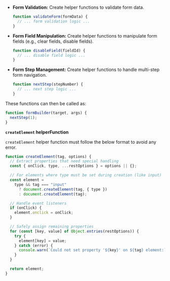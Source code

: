 - **Form Validation:** Create helper functions to validate form data.

  ```javascript
  function validateForm(formData) {
    // ... form validation logic ...
  }
  ```

- **Form Field Manipulation:** Create helper functions to manipulate form fields (e.g., clear fields, disable fields).
  ```javascript
  function disableField(fieldId) {
    // ... disable field logic ...
  }
  ```
- **Form Step Management:** Create helper functions to handle multi-step form navigation.
  ```javascript
  function nextStep(stepNumber) {
    // ... next step logic ...
  }
  ```

These functions can then be called as:

```js
function formBuilder(target, args) {
  nextStep(1);
}
```

**`createElement` helperFunction**

`createElement` helper function must follow the below format to avoid any error.

```js
function createElement(tag, options) {
  // Extract properties that need special handling
  const { onClick, type, ...restOptions } = options || {};

  // For elements where type must be set during creation (like input)
  const element =
    type && tag === "input"
      ? document.createElement(tag, { type })
      : document.createElement(tag);

  // Handle event listeners
  if (onClick) {
    element.onclick = onClick;
  }

  // Safely assign remaining properties
  for (const [key, value] of Object.entries(restOptions)) {
    try {
      element[key] = value;
    } catch (error) {
      console.warn(`Could not set property '${key}' on ${tag} element:`, error);
    }
  }

  return element;
}
```
